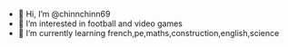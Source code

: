 - 👋 Hi, I’m @chinnchinn69
- 👀 I’m interested in football and video games
- 🌱 I’m currently learning french,pe,maths,construction,english,science
